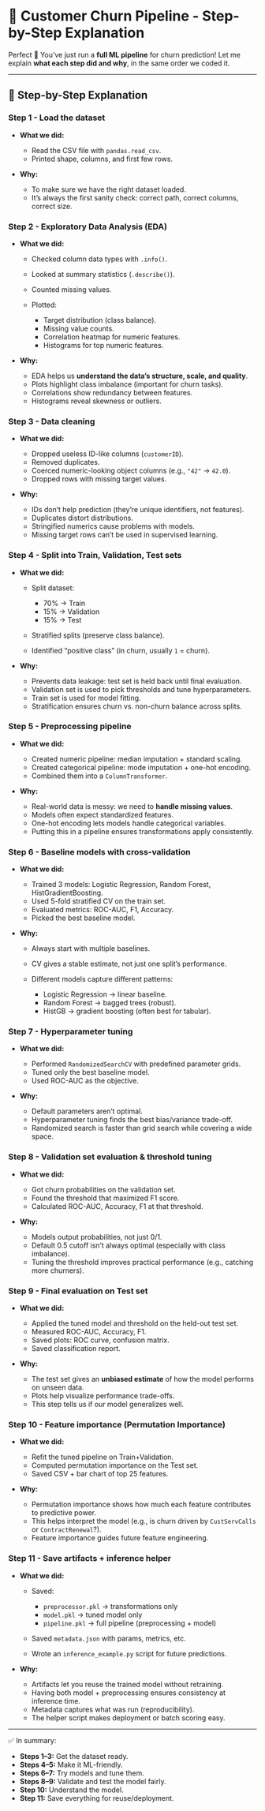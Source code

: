 # 🧭 Customer Churn Pipeline - Step-by-Step Explanation

Perfect 🎉 You’ve just run a **full ML pipeline** for churn prediction! Let me explain **what each step did and why**, in the same order we coded it.

---

## 🔎 Step-by-Step Explanation

### Step 1 - Load the dataset

* **What we did:**

  * Read the CSV file with `pandas.read_csv`.
  * Printed shape, columns, and first few rows.
* **Why:**

  * To make sure we have the right dataset loaded.
  * It’s always the first sanity check: correct path, correct columns, correct size.

### Step 2 - Exploratory Data Analysis (EDA)

* **What we did:**

  * Checked column data types with `.info()`.
  * Looked at summary statistics (`.describe()`).
  * Counted missing values.
  * Plotted:

    * Target distribution (class balance).
    * Missing value counts.
    * Correlation heatmap for numeric features.
    * Histograms for top numeric features.
* **Why:**

  * EDA helps us **understand the data’s structure, scale, and quality**.
  * Plots highlight class imbalance (important for churn tasks).
  * Correlations show redundancy between features.
  * Histograms reveal skewness or outliers.

### Step 3 - Data cleaning

* **What we did:**

  * Dropped useless ID-like columns (`customerID`).
  * Removed duplicates.
  * Coerced numeric-looking object columns (e.g., `"42"` → `42.0`).
  * Dropped rows with missing target values.
* **Why:**

  * IDs don’t help prediction (they’re unique identifiers, not features).
  * Duplicates distort distributions.
  * Stringified numerics cause problems with models.
  * Missing target rows can’t be used in supervised learning.

### Step 4 - Split into Train, Validation, Test sets

* **What we did:**

  * Split dataset:

    * 70% → Train
    * 15% → Validation
    * 15% → Test
  * Stratified splits (preserve class balance).
  * Identified “positive class” (in churn, usually `1` = churn).
* **Why:**

  * Prevents data leakage: test set is held back until final evaluation.
  * Validation set is used to pick thresholds and tune hyperparameters.
  * Train set is used for model fitting.
  * Stratification ensures churn vs. non-churn balance across splits.

### Step 5 - Preprocessing pipeline

* **What we did:**

  * Created numeric pipeline: median imputation + standard scaling.
  * Created categorical pipeline: mode imputation + one-hot encoding.
  * Combined them into a `ColumnTransformer`.
* **Why:**

  * Real-world data is messy: we need to **handle missing values**.
  * Models often expect standardized features.
  * One-hot encoding lets models handle categorical variables.
  * Putting this in a pipeline ensures transformations apply consistently.

### Step 6 - Baseline models with cross-validation

* **What we did:**

  * Trained 3 models: Logistic Regression, Random Forest, HistGradientBoosting.
  * Used 5-fold stratified CV on the train set.
  * Evaluated metrics: ROC-AUC, F1, Accuracy.
  * Picked the best baseline model.
* **Why:**

  * Always start with multiple baselines.
  * CV gives a stable estimate, not just one split’s performance.
  * Different models capture different patterns:

    * Logistic Regression → linear baseline.
    * Random Forest → bagged trees (robust).
    * HistGB → gradient boosting (often best for tabular).

### Step 7 - Hyperparameter tuning

* **What we did:**

  * Performed `RandomizedSearchCV` with predefined parameter grids.
  * Tuned only the best baseline model.
  * Used ROC-AUC as the objective.
* **Why:**

  * Default parameters aren’t optimal.
  * Hyperparameter tuning finds the best bias/variance trade-off.
  * Randomized search is faster than grid search while covering a wide space.

### Step 8 - Validation set evaluation & threshold tuning

* **What we did:**

  * Got churn probabilities on the validation set.
  * Found the threshold that maximized F1 score.
  * Calculated ROC-AUC, Accuracy, F1 at that threshold.
* **Why:**

  * Models output probabilities, not just 0/1.
  * Default 0.5 cutoff isn’t always optimal (especially with class imbalance).
  * Tuning the threshold improves practical performance (e.g., catching more churners).

### Step 9 - Final evaluation on Test set

* **What we did:**

  * Applied the tuned model and threshold on the held-out test set.
  * Measured ROC-AUC, Accuracy, F1.
  * Saved plots: ROC curve, confusion matrix.
  * Saved classification report.
* **Why:**

  * The test set gives an **unbiased estimate** of how the model performs on unseen data.
  * Plots help visualize performance trade-offs.
  * This step tells us if our model generalizes well.

### Step 10 - Feature importance (Permutation Importance)

* **What we did:**

  * Refit the tuned pipeline on Train+Validation.
  * Computed permutation importance on the Test set.
  * Saved CSV + bar chart of top 25 features.
* **Why:**

  * Permutation importance shows how much each feature contributes to predictive power.
  * This helps interpret the model (e.g., is churn driven by `CustServCalls` or `ContractRenewal`?).
  * Feature importance guides future feature engineering.

### Step 11 - Save artifacts + inference helper

* **What we did:**

  * Saved:

    * `preprocessor.pkl` → transformations only
    * `model.pkl` → tuned model only
    * `pipeline.pkl` → full pipeline (preprocessing + model)
  * Saved `metadata.json` with params, metrics, etc.
  * Wrote an `inference_example.py` script for future predictions.
* **Why:**

  * Artifacts let you reuse the trained model without retraining.
  * Having both model + preprocessing ensures consistency at inference time.
  * Metadata captures what was run (reproducibility).
  * The helper script makes deployment or batch scoring easy.

---

✅ In summary:

* **Steps 1–3:** Get the dataset ready.
* **Steps 4–5:** Make it ML-friendly.
* **Steps 6–7:** Try models and tune them.
* **Steps 8–9:** Validate and test the model fairly.
* **Step 10:** Understand the model.
* **Step 11:** Save everything for reuse/deployment.
